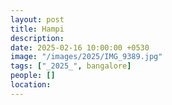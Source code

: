 ```yaml
---
layout: post
title: Hampi
description: 
date: 2025-02-16 10:00:00 +0530
image: "/images/2025/IMG_9389.jpg"
tags: ["_2025_", bangalore]
people: []
location: 
---
```


